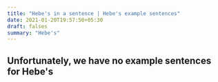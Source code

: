 ```yaml
---
title: "Hebe's in a sentence | Hebe's example sentences"
date: 2021-01-20T19:57:50+05:30
draft: falses
summary: "Hebe's"
---
```

## Unfortunately, we have no example sentences for Hebe's                 
